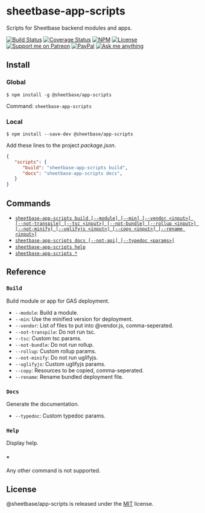 # sheetbase-app-scripts

Scripts for Sheetbase backend modules and apps.

<!-- <block:header> -->

[![Build Status](https://travis-ci.com/sheetbase/app-scripts.svg?branch=master)](https://travis-ci.com/sheetbase/app-scripts) [![Coverage Status](https://coveralls.io/repos/github/sheetbase/app-scripts/badge.svg?branch=master)](https://coveralls.io/github/sheetbase/app-scripts?branch=master) [![NPM](https://img.shields.io/npm/v/@sheetbase/app-scripts.svg)](https://www.npmjs.com/package/@sheetbase/app-scripts) [![License][license_badge]][license_url] [![Support me on Patreon][patreon_badge]][patreon_url] [![PayPal][paypal_donate_badge]][paypal_donate_url] [![Ask me anything][ask_me_badge]][ask_me_url]

<!-- </block:header> -->

## Install

### Global

`$ npm install -g @sheetbase/app-scripts`

Command: `sheetbase-app-scripts`

### Local

`$ npm install --save-dev @sheetbase/app-scripts`

Add these lines to the project *package.json*.

```json
{
   "scripts": {
      "build": "sheetbase-app-scripts build",
      "docs": "sheetbase-app-scripts docs",
   }
}
```

## Commands

- [`sheetbase-app-scripts build [--module] [--min] [--vendor <input>] [--not-transpile] [--tsc <input>] [--not-bundle] [--rollup <input>] [--not-minify] [--uglifyjs <input>] [--copy <input>] [--rename <input>]`](#build)
- [`sheetbase-app-scripts docs [--not-api] [--typedoc <params>]`](#docs)
- [`sheetbase-app-scripts help`](#help)
- [`sheetbase-app-scripts *`](#*)

## Reference

### `Build`

Build module or app for GAS deployment.

- `--module`: Build a module.
- `--min`: Use the minified version for deployment.
- `--vendor`: List of files to put into @vendor.js, comma-seperated.
- `--not-transpile`: Do not run tsc.
- `--tsc`: Custom tsc params.
- `--not-bundle`: Do not run rollup.
- `--rollup`: Custom rollup params.
- `--not-minify`: Do not run uglifyjs.
- `--uglifyjs`: Custom uglifyjs params.
- `--copy`: Resources to be copied, comma-seperated.
- `--rename`: Rename bundled deployment file.

### `Docs`

Generate the documentation.

- `--typedoc`: Custom typedoc params.

### `Help`

Display help.

### `*`

Any other command is not supported.

## License

@sheetbase/app-scripts is released under the [MIT][license_url] license.

<!-- <block:footer> -->

[license_badge]: https://img.shields.io/github/license/mashape/apistatus.svg
[license_url]: https://github.com/sheetbase/app-scripts/blob/master/LICENSE
[patreon_badge]: https://lamnhan.github.io/assets/images/badges/patreon.svg
[patreon_url]: https://www.patreon.com/lamnhan
[paypal_donate_badge]: https://lamnhan.github.io/assets/images/badges/paypal_donate.svg
[paypal_donate_url]: https://www.paypal.me/lamnhan
[ask_me_badge]: https://img.shields.io/badge/ask/me-anything-1abc9c.svg
[ask_me_url]: https://m.me/sheetbase

<!-- </block:footer> -->